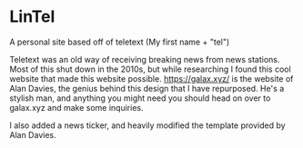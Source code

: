 # LinTel
A personal site based off of teletext (My first name + "tel")

Teletext was an old way of receiving breaking news from news stations. Most of this shut down in the 2010s, but while researching I found this cool website that made this website possible.
https://galax.xyz/ is the website of Alan Davies, the genius behind this design that I have repurposed. He's a stylish man, and anything you might need you should head on over to galax.xyz and make some inquiries. 

I also added a news ticker, and heavily modified the template provided by Alan Davies.
